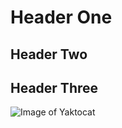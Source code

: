 # Header One
## Header Two
## Header Three
![Image of Yaktocat](https://octodex.github.com/images/yaktocat.png)
